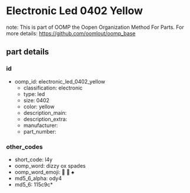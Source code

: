 # Electronic Led 0402 Yellow  

note: This is part of OOMP the Oopen Organization Method For Parts. For more details: https://github.com/oomlout/oomp_base

##  part details





### id
* oomp_id: electronic_led_0402_yellow
  * classification: electronic
  * type: led
  * size: 0402
  * color: yellow
  * description_main: 
  * description_extra: 
  * manufacturer: 
  * part_number: 

### other_codes
* short_code: l4y
* oomp_word: dizzy ox spades
* oomp_word_emoji: :dizzy: :ox: :spades:
* md5_6_alpha: ody4
* md5_6: 115c9c* 